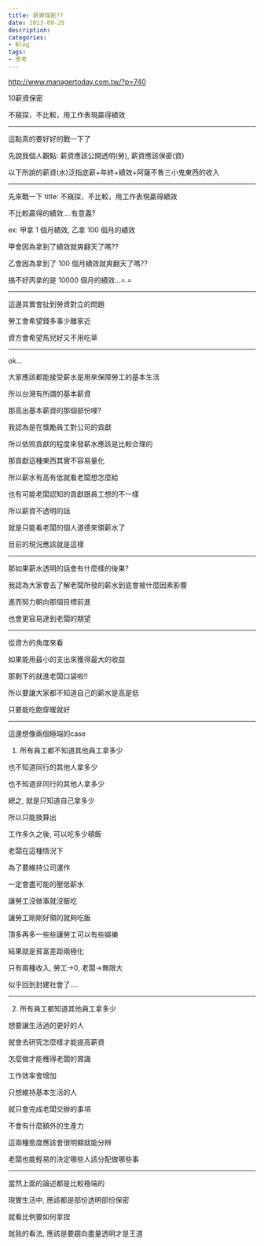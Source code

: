```yaml
---
title: 薪資保密??
date: 2013-09-25
description:
categories:
- Blog
tags:
- 思考
---
```

http://www.managertoday.com.tw/?p=740

10薪資保密

不窺探，不比較，用工作表現贏得績效

---

這點真的要好好的戰一下了

先說我個人觀點: 薪資應該公開透明(勞), 薪資應該保密(資)

以下所說的薪資(水)泛指底薪+年終+績效+阿薩不魯三小鬼東西的收入

---

先來戰一下 title: 不窺探，不比較，用工作表現贏得績效

不比較贏得的績效....有意義?

ex: 甲拿 1 個月績效, 乙拿 100 個月的績效

甲會因為拿到了績效就爽翻天了嗎??

乙會因為拿到了 100 個月績效就爽翻天了嗎??

搞不好丙拿的是 10000 個月的績效...=.=

---

這邊其實會扯到勞資對立的問題

勞工會希望錢多事少離家近

資方會希望馬兒好又不用吃草

---

ok...

大家應該都能接受薪水是用來保障勞工的基本生活

所以台灣有所謂的基本薪資

那高出基本薪資的那個部份哩?

我認為是在獎勵員工對公司的貢獻

所以依照貢獻的程度來發薪水應該是比較合理的

那貢獻這種東西其實不容易量化

所以薪水有高有低就看老闆想怎麼給

也有可能老闆認知的貢獻跟員工想的不一樣

所以薪資不透明的話

就是只能看老闆的個人道德來領薪水了

目前的現況應該就是這樣

---

那如果薪水透明的話會有什麼樣的後果?

我認為大家會去了解老闆所發的薪水到底會被什麼因素影響

進而努力朝向那個目標前進

也會更容易達到老闆的期望

---

從資方的角度來看

如果能用最小的支出來獲得最大的收益

那剩下的就進老闆口袋啦!!

所以要讓大家都不知道自己的薪水是高是低

只要能吃飽穿暖就好

---

這邊想像兩個極端的case

1. 所有員工都不知道其他員工拿多少

也不知道同行的其他人拿多少

也不知道非同行的其他人拿多少

總之, 就是只知道自己拿多少

所以只能換算出

工作多久之後, 可以吃多少頓飯

老闆在這種情況下

為了要維持公司運作

一定會盡可能的壓低薪水

讓勞工沒做事就沒飯吃

讓勞工剛剛好領的就夠吃飯

頂多再多一些些讓勞工可以有些娛樂

結果就是貧富差距兩極化

只有兩種收入, 勞工->0, 老闆->無限大

似乎回到封建社會了....

---

2. 所有員工都知道其他員工拿多少

想要讓生活過的更好的人

就會去研究怎麼樣才能提高薪資

怎麼做才能穫得老闆的賞識

工作效率會增加

只想維持基本生活的人

就只會完成老闆交辦的事項

不會有什麼額外的生產力

這兩種態度應該會很明顯就能分辨

老闆也能輕易的決定哪些人該分配做哪些事

---

當然上面的論述都是比較極端的

現實生活中, 應該都是部份透明部份保密

就看比例要如何拿捏

就我的看法, 應該是要趨向盡量透明才是王道
